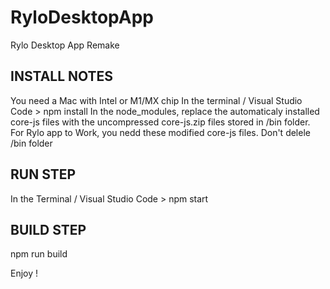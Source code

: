 # RyloDesktopApp
Rylo Desktop App Remake

INSTALL NOTES
---
You need a Mac with Intel or M1/MX chip
In the terminal / Visual Studio Code > npm install
In the node_modules, replace the automaticaly installed core-js files with the uncompressed core-js.zip files stored in /bin folder. For Rylo app to Work, you nedd these modified core-js files.
Don't delele /bin folder

RUN STEP
---
In the Terminal / Visual Studio Code > npm start

BUILD STEP
---
npm run build

Enjoy !
